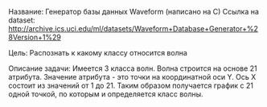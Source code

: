 Название: Генератор базы данных Waveform (написано на C)
Ссылка на dataset: http://archive.ics.uci.edu/ml/datasets/Waveform+Database+Generator+%28Version+1%29

Цель: Распознать к какому классу относится волна

Описание задачи:
Имеется 3 класса волн.
Волна строится на основе 21 атрибута.
Значение атрибута - это точки на координатной оси Y. Ось X состоит из значений от 1 до 21.
Таким образом получается график с 21 одной точкой, по которым и определяется класс волны.
